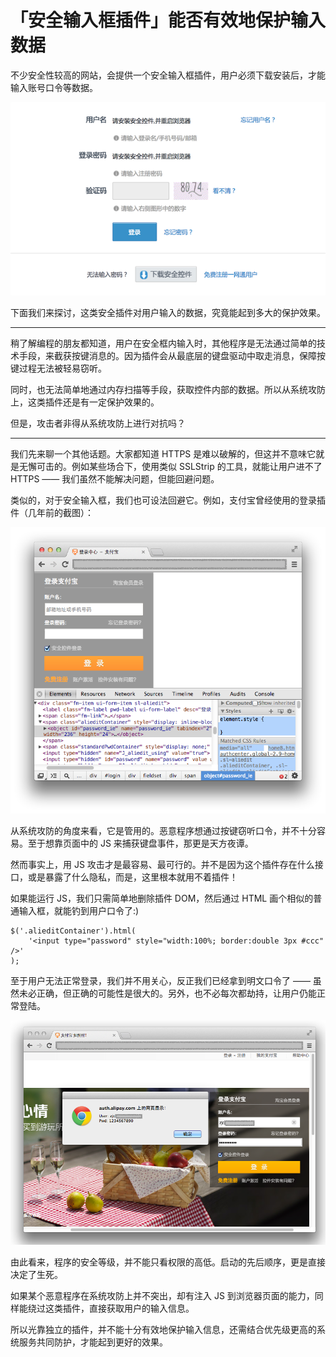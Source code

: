 # 「安全输入框插件」能否有效地保护输入数据

不少安全性较高的网站，会提供一个安全输入框插件，用户必须下载安装后，才能输入账号口令等数据。

![](0.png)

下面我们来探讨，这类安全插件对用户输入的数据，究竟能起到多大的保护效果。

----

稍了解编程的朋友都知道，用户在安全框内输入时，其他程序是无法通过简单的技术手段，来截获按键消息的。因为插件会从最底层的键盘驱动中取走消息，保障按键过程无法被轻易窃听。

同时，也无法简单地通过内存扫描等手段，获取控件内部的数据。所以从系统攻防上，这类插件还是有一定保护效果的。

但是，攻击者非得从系统攻防上进行对抗吗？

----

我们先来聊一个其他话题。大家都知道 HTTPS 是难以破解的，但这并不意味它就是无懈可击的。例如某些场合下，使用类似 SSLStrip 的工具，就能让用户进不了 HTTPS —— 我们虽然不能解决问题，但能回避问题。

类似的，对于安全输入框，我们也可设法回避它。例如，支付宝曾经使用的登录插件（几年前的截图）：

![](1.png)

从系统攻防的角度来看，它是管用的。恶意程序想通过按键窃听口令，并不十分容易。至于想靠页面中的 JS 来捕获键盘事件，那更是天方夜谭。

然而事实上，用 JS 攻击才是最容易、最可行的。并不是因为这个插件存在什么接口，或是暴露了什么隐私，而是，这里根本就用不着插件！

如果能运行 JS，我们只需简单地删除插件 DOM，然后通过 HTML 画个相似的普通输入框，就能钓到用户口令了:)

```javasript
$('.alieditContainer').html(
    '<input type="password" style="width:100%; border:double 3px #ccc" />'
);
```

至于用户无法正常登录，我们并不用关心，反正我们已经拿到明文口令了 —— 虽然未必正确，但正确的可能性是很大的。另外，也不必每次都劫持，让用户仍能正常登陆。

![](2.png)

由此看来，程序的安全等级，并不能只看权限的高低。启动的先后顺序，更是直接决定了生死。

如果某个恶意程序在系统攻防上并不突出，却有注入 JS 到浏览器页面的能力，同样能绕过这类插件，直接获取用户的输入信息。

所以光靠独立的插件，并不能十分有效地保护输入信息，还需结合优先级更高的系统服务共同防护，才能起到更好的效果。
